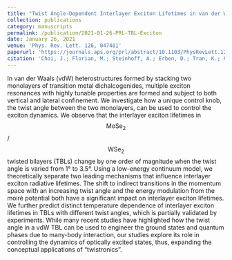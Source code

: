 ```yaml
---
title: "Twist Angle-Dependent Interlayer Exciton Lifetimes in van der Waals Heterostructures"
collection: publications
category: manuscripts
permalink: /publication/2021-01-26-PRL-TBL-Exciton
date: January 26, 2021
venue: 'Phys. Rev. Lett. 126, 047401'
paperurl: 'https://journals.aps.org/prl/abstract/10.1103/PhysRevLett.126.047401'
citation: 'Choi, J.; Florian, M.; Steinhoff, A.; Erben, D.; Tran, K.; Kim, D. S.; Sun, L.; Quan, J.; Claassen, R. ; Majumder, S.; Hollingsworth, J. A.; Taniguchi, T.; Watanabe, K.; Ueno, K.; Singh, A.; Moody, G.; Jahnke, F.; Li, X. Twist Angle-Dependent Interlayer Exciton Lifetimes in van Der Waals Heterostructures. Phys. Rev. Lett. 2021, 126 (4), 047401. '
---
```

In van der Waals (vdW) heterostructures formed by stacking two monolayers of transition metal dichalcogenides, multiple exciton resonances with highly tunable properties are formed and subject to both vertical and lateral confinement. We investigate how a unique control knob, the twist angle between the two monolayers, can be used to control the exciton dynamics. We observe that the interlayer exciton lifetimes in $$\text{MoSe}_2$$/$$\text{WSe}_2$$ twisted bilayers (TBLs) change by one order of magnitude when the twist angle is varied from 1° to 3.5°. Using a low-energy continuum model, we theoretically separate two leading mechanisms that influence interlayer exciton radiative lifetimes. The shift to indirect transitions in the momentum space with an increasing twist angle and the energy modulation from the moiré potential both have a significant impact on interlayer exciton lifetimes. We further predict distinct temperature dependence of interlayer exciton lifetimes in TBLs with different twist angles, which is partially validated by experiments. While many recent studies have highlighted how the twist angle in a vdW TBL can be used to engineer the ground states and quantum phases due to many-body interaction, our studies explore its role in controlling the dynamics of optically excited states, thus, expanding the conceptual applications of “twistronics”.
